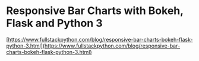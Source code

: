 # Responsive Bar Charts with Bokeh, Flask and Python 3

[https://www.fullstackpython.com/blog/responsive-bar-charts-bokeh-flask-python-3.html](https://www.fullstackpython.com/blog/responsive-bar-charts-bokeh-flask-python-3.html)